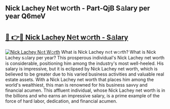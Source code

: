 ## Nick Lachey N𝚎t w𝚘rth - Part-QjB S𝚊lary per year Q6meV

# <h2><a href="http://gc30pu.nevu.top/?p=Nick+Lachey">🔗 👉🔴 Nick Lachey N𝚎t w𝚘rth - S𝚊lary</a></h2>

[![Nick Lachey N𝚎t W𝚘rth](https://i.imgur.com/Oavwk0R.jpeg)](http://gc30pu.nevu.top/?p=Nick+Lachey)
What is Nick Lachey n𝚎t w𝚘rth? What is Nick Lachey s𝚊lary per year?
This prosperous individual's Nick Lachey net worth is considerable, positioning him among the industry's most well-heeled. His salary is impressive, but it is eclipsed by Nick Lachey net worth, which is believed to be greater due to his varied business activities and valuable real estate assets. With a Nick Lachey net worth that places him among the world's wealthiest, this man is renowned for his business savvy and financial acumen. This affluent individual, whose Nick Lachey net worth is in the billions and who earns an impressive salary, is a prime example of the force of hard labor, dedication, and financial acumen.
